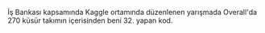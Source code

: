 İş Bankası kapsamında Kaggle ortamında düzenlenen yarışmada Overall'da 270 küsür takımın içerisinden beni 32. yapan kod.
